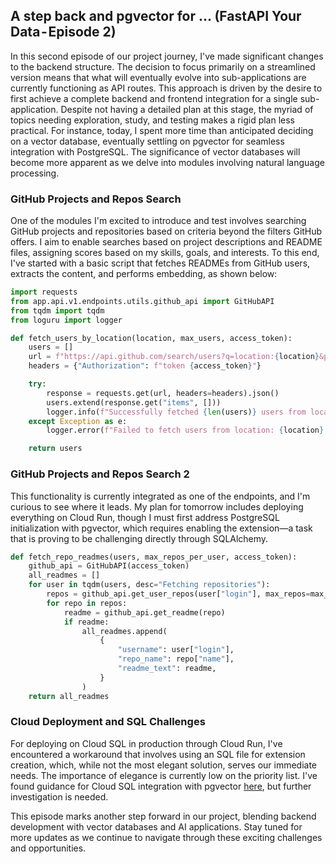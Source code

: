 ## A step back and pgvector for … (FastAPI Your Data - Episode 2)

In this second episode of our project journey, I've made significant changes to the backend structure. The decision to focus primarily on a streamlined version means that what will eventually evolve into sub-applications are currently functioning as API routes. This approach is driven by the desire to first achieve a complete backend and frontend integration for a single sub-application. Despite not having a detailed plan at this stage, the myriad of topics needing exploration, study, and testing makes a rigid plan less practical. For instance, today, I spent more time than anticipated deciding on a vector database, eventually settling on pgvector for seamless integration with PostgreSQL. The significance of vector databases will become more apparent as we delve into modules involving natural language processing.

### GitHub Projects and Repos Search

One of the modules I'm excited to introduce and test involves searching GitHub projects and repositories based on criteria beyond the filters GitHub offers. I aim to enable searches based on project descriptions and README files, assigning scores based on my skills, goals, and interests. To this end, I've started with a basic script that fetches READMEs from GitHub users, extracts the content, and performs embedding, as shown below:

```python
import requests
from app.api.v1.endpoints.utils.github_api import GitHubAPI
from tqdm import tqdm
from loguru import logger

def fetch_users_by_location(location, max_users, access_token):
    users = []
    url = f"https://api.github.com/search/users?q=location:{location}&per_page={max_users}"
    headers = {"Authorization": f"token {access_token}"}

    try:
        response = requests.get(url, headers=headers).json()
        users.extend(response.get("items", []))
        logger.info(f"Successfully fetched {len(users)} users from location: {location}")
    except Exception as e:
        logger.error(f"Failed to fetch users from location: {location}. Error: {e}")

    return users
```

### GitHub Projects and Repos Search 2

This functionality is currently integrated as one of the endpoints, and I'm curious to see where it leads. My plan for tomorrow includes deploying everything on Cloud Run, though I must first address PostgreSQL initialization with pgvector, which requires enabling the extension—a task that is proving to be challenging directly through SQLAlchemy.

```python
def fetch_repo_readmes(users, max_repos_per_user, access_token):
    github_api = GitHubAPI(access_token)
    all_readmes = []
    for user in tqdm(users, desc="Fetching repositories"):
        repos = github_api.get_user_repos(user["login"], max_repos=max_repos_per_user)
        for repo in repos:
            readme = github_api.get_readme(repo)
            if readme:
                all_readmes.append(
                    {
                        "username": user["login"],
                        "repo_name": repo["name"],
                        "readme_text": readme,
                    }
                )
    return all_readmes
```

### Cloud Deployment and SQL Challenges

For deploying on Cloud SQL in production through Cloud Run, I've encountered a workaround that involves using an SQL file for extension creation, which, while not the most elegant solution, serves our immediate needs. The importance of elegance is currently low on the priority list. I've found guidance for Cloud SQL integration with pgvector [here](https://cloud.google.com/blog/products/databases/using-pgvector-llms-and-langchain-with-google-cloud-databases), but further investigation is needed.

This episode marks another step forward in our project, blending backend development with vector databases and AI applications. Stay tuned for more updates as we continue to navigate through these exciting challenges and opportunities.
